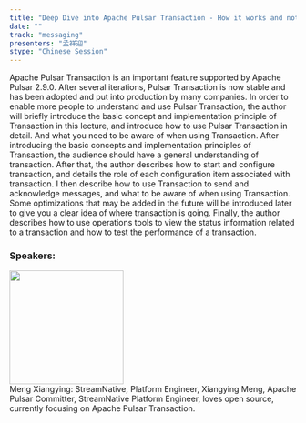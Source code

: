 ```yaml
---
title: "Deep Dive into Apache Pulsar Transaction - How it works and notes for it."
date: "" 
track: "messaging"
presenters: "孟祥迎"
stype: "Chinese Session"
---
```

Apache Pulsar Transaction is an important feature supported by Apache Pulsar 2.9.0. After several iterations, Pulsar Transaction is now stable and has been adopted and put into production by many companies. In order to enable more people to understand and use Pulsar Transaction, the author will briefly introduce the basic concept and implementation principle of Transaction in this lecture, and introduce how to use Pulsar Transaction in detail. And what you need to be aware of when using Transaction.
After introducing the basic concepts and implementation principles of Transaction, the audience should have a general understanding of transaction. After that, the author describes how to start and configure transaction, and details the role of each configuration item associated with transaction. I then describe how to use Transaction to send and acknowledge messages, and what to be aware of when using Transaction. Some optimizations that may be added in the future will be introduced later to give you a clear idea of where transaction is going.
Finally, the author describes how to use operations tools to view the status information related to a transaction and how to test the performance of a transaction.
 ### Speakers: 
 <img src="images/speaker/1204.png" width="200" /><br>Meng Xiangying: StreamNative, Platform Engineer, Xiangying Meng, Apache Pulsar Committer, StreamNative Platform Engineer, loves open source, currently focusing on Apache Pulsar Transaction.
 
